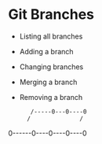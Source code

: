 # Git Branches

- Listing all branches

- Adding a branch

- Changing branches

- Merging a branch

- Removing a branch



         /-----0---0----0
        /              /
0------0----0----0----0